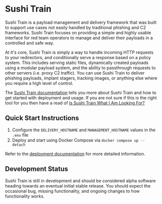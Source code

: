 # Sushi Train
Sushi Train is a payload management and delivery framework that was built to support use cases not easily handled by traditional phishing and C2 frameworks. Sushi Train focuses on providing a simple and highly usable interface for red team operators to manage and deliver their payloads in a controlled and safe way.

At it's core, Sushi Train is simply a way to handle incoming HTTP requests to your redirectors, and conditionally serve a response based on a policy system. This includes serving static files, dynamically created payloads using a modular payload system, and the ability to passthrough requests to other servers (i.e. proxy C2 traffic). You can use Sushi Train to deliver phishing payloads, implant stagers, tracking images, or anything else where you require a high level of control.

The [Sushi Train documentation](https://inzlain.gitbook.io/sushi-train) tells you more about Sushi Train and how to get started with deployment and usage.  If you are not sure if this is the right tool for you then have a read of [Is Sushi Train What I Am Looking For?](https://inzlain.gitbook.io/sushi-train/overview/is-sushi-train-what-i-am-looking-for)

## Quick Start Instructions
 1. Configure the `DELIVERY_HOSTNAME` and `MANAGEMENT_HOSTNAME` values in the `.env` file
 2. Deploy and start using Docker Compose via `docker compose up --detach`

Refer to the [deployment documentation](https://inzlain.gitbook.io/sushi-train/deployment/installation) for more detailed information.

## Development Status
Sushi Train is still in development and should be considered alpha software heading towards an eventual initial stable release. You should expect the occasional bug, missing functionality, and ongoing changes to how functionality works.